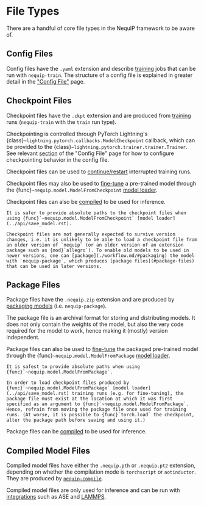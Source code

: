 # File Types

There are a handful of core file types in the NequIP framework to be aware of.

## Config Files

Config files have the `.yaml` extension and describe [training](./workflow.md/#training) jobs that can be run with `nequip-train`. The structure of a config file is explained in greater detail in the ["Config File"](./config.md) page.

## Checkpoint Files

Checkpoint files have the `.ckpt` extension and are produced from [training](./workflow.md/#training) runs (`nequip-train` with the `train` run type). 

Checkpointing is controlled through PyTorch Lightning's {class}`~lightning.pytorch.callbacks.ModelCheckpoint` callback, which can be provided to the {class}`~lightning.pytorch.trainer.trainer.Trainer`. See relevant [section](./config.md/#trainer) of the "Config File" page for how to configure checkpointing behavior in the config file.

Checkpoint files can be used to [continue/restart](./workflow.md/#saving-and-restarting) interrupted training runs.

Checkpoint files may also be used to [fine-tune](./workflow.md#fine-tuning-packaged-models) a pre-trained model through the {func}`~nequip.model.ModelFromCheckpoint` [model loader](../api/save_model.rst).

Checkpoint files can also be [compiled](./workflow.md/#compilation) to be used for inference.

```{tip}
It is safer to provide absolute paths to the checkpoint files when using {func}`~nequip.model.ModelFromCheckpoint` [model loader](../api/save_model.rst).
```

```{warning}
Checkpoint files are not generally expected to survive version changes, i.e. it is unlikely to be able to load a checkpoint file from an older version of `nequip` (or an older version of an extension package such as {mod}`allegro`). To enable old models to be used in newer versions, one can [package](./workflow.md/#packaging) the model with `nequip-package`, which produces [package files](#package-files) that can be used in later versions.
```

## Package Files

Package files have the `.nequip.zip` extension and are produced by [packaging models](./workflow.md/#packaging) (i.e. `nequip-package`).

The package file is an archival format for storing and distributing models. It does not only contain the weights of the model, but also the very code required for the model to work, hence making it (mostly) version independent.

Package files can also be used to [fine-tune](./workflow.md#fine-tuning-packaged-models) the packaged pre-trained model through the {func}`~nequip.model.ModelFromPackage` [model loader](../api/save_model.rst).

```{important}
It is safest to provide absolute paths when using {func}`~nequip.model.ModelFromPackage`.

In order to load checkpoint files produced by {func}`~nequip.model.ModelFromPackage` [model loader](../api/save_model.rst) training runs (e.g. for fine-tuning), the package file must exist at the location at which it was first specified as an argument to {func}`~nequip.model.ModelFromPackage`. Hence, refrain from moving the package file once used for training runs. (At worse, it is possible to {func}`torch.load` the checkpoint, alter the package path before saving and using it.)
```

Package files can be [compiled](./workflow.md/#compilation) to be used for inference.

## Compiled Model Files

Compiled model files have either the `.nequip.pth` or `.nequip.pt2` extension, depending on whether the compilation mode is `torchscript` or `aotinductor`. They are produced by [`nequip-compile`](./workflow.md/#compilation).

Compiled model files are only used for inference and can be run with [integrations](../integrations/all.rst) such as ASE and [LAMMPS](../integrations/lammps.md).
